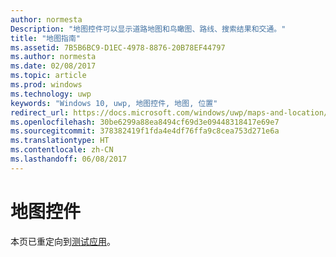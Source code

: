 ```yaml
---
author: normesta
Description: "地图控件可以显示道路地图和鸟瞰图、路线、搜索结果和交通。"
title: "地图指南"
ms.assetid: 7B5B6BC9-D1EC-4978-8876-20B78EF44797
ms.author: normesta
ms.date: 02/08/2017
ms.topic: article
ms.prod: windows
ms.technology: uwp
keywords: "Windows 10, uwp, 地图控件, 地图, 位置"
redirect_url: https://docs.microsoft.com/windows/uwp/maps-and-location/display-maps#map-control
ms.openlocfilehash: 30be6299a88ea8494cf69d3e09448318417e69e7
ms.sourcegitcommit: 378382419f1fda4e4df76ffa9c8cea753d271e6a
ms.translationtype: HT
ms.contentlocale: zh-CN
ms.lasthandoff: 06/08/2017
---
```

# <a name="map-control"></a>地图控件

本页已重定向到[测试应用](https://docs.microsoft.com/windows/uwp/maps-and-location/display-maps#map-control)。

 
